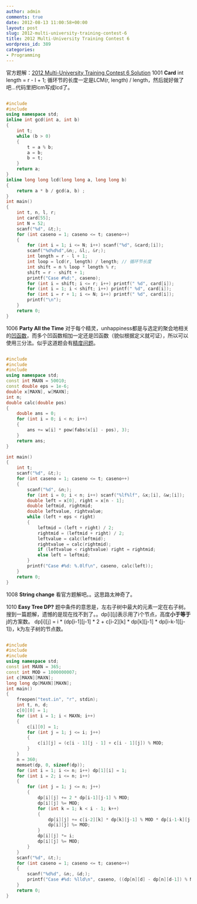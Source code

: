 ```yaml
---
author: admin
comments: true
date: 2012-08-13 11:00:58+00:00
layout: post
slug: 2012-multi-university-training-contest-6
title: 2012 Multi-University Training Contest 6
wordpress_id: 389
categories:
- Programming
---
```


官方题解：[2012 Multi-University Training Contest 6 Solution](http://page.renren.com/601081183/note/865145486)
1001 **Card**
int length = r - l + 1;
循环节的长度一定是LCM(r, length) / length，然后就好做了吧...代码里把lcm写成lcd了。

```cpp 

#include 
#include 
using namespace std;
inline int gcd(int a, int b)
{
    int t;
    while (b > 0)
    {
        t = a % b;
        a = b;
        b = t;
    }
    return a;
}
inline long long lcd(long long a, long long b)
{
    return a * b / gcd(a, b) ;
}
int main()
{
    int t, n, l, r;
    int card[55];
    int N = 52;
    scanf("%d", &t;);
    for (int caseno = 1; caseno <= t; caseno++)
    {
        for (int i = 1; i <= N; i++) scanf("%d", &card;[i]);
        scanf("%d%d%d",&n;, &l;, &r;);
        int length = r - l + 1;
        int loop = lcd(r, length) / length; // 循环节长度
        int shift = n % loop * length % r;
        shift = r - shift + 1;
        printf("Case #%d:", caseno);
        for (int i = shift; i <= r; i++) printf(" %d", card[i]);
        for (int i = 1; i < shift; i++) printf(" %d", card[i]);
        for (int i = r + 1; i <= N; i++) printf(" %d", card[i]);
        printf("\n");
    }
    return 0;
}

```


1006 **Party All the Time**
对于每个精灵，unhappiness都是与选定的聚会地相关的[凹函数](http://zh.wikipedia.org/zh-cn/%E5%87%B8%E5%87%BD%E6%95%B0)，而多个凹函数相加一定还是凹函数（貌似根据定义就可证），所以可以使用三分法。似乎这道题会有[精度问题](http://blog.ac521.org/?p=526)。

```cpp 

#include 
#include 
#include 
using namespace std;
const int MAXN = 50010;
const double eps = 1e-6;
double x[MAXN], w[MAXN];
int n;
double calc(double pos)
{
    double ans = 0;
    for (int i = 0; i < n; i++)
    {
        ans += w[i] * pow(fabs(x[i] - pos), 3);
    }
    return ans;
}

int main()
{
    int t;
    scanf("%d", &t;);
    for (int caseno = 1; caseno <= t; caseno++)
    {
        scanf("%d", &n;);
        for (int i = 0; i < n; i++) scanf("%lf%lf", &x;[i], &w;[i]);
        double left = x[0], right = x[n - 1];
        double leftmid, rightmid;
        double leftvalue, rightvalue;
        while (left + eps < right)
        {
            leftmid = (left + right) / 2;
            rightmid = (leftmid + right) / 2;
            leftvalue = calc(leftmid);
            rightvalue = calc(rightmid);
            if (leftvalue < rightvalue) right = rightmid;
            else left = leftmid;
        }
        printf("Case #%d: %.0lf\n", caseno, calc(left));
    }
    return 0;
} 

```


1008 **String change**
看官方题解吧。。这思路太神奇了。

1010 **Easy Tree DP?**
题中条件的意思是，左右子树中最大的元素一定在右子树。
搜到一篇题解，遗憾的是现在找不到了。。dp[i][j]表示用了i个节点，高度**小于等于**j的方案数。
dp[i][j] = i * (dp[i-1][j-1] * 2 + c[i-2][k] * dp[k][j-1] * dp[i-k-1][j-1])，k为左子树的节点数。

```cpp 

#include 
#include 
#include 
using namespace std;
const int MAXN = 365;
const int MOD = 1000000007;
int c[MAXN][MAXN];
long long dp[MAXN][MAXN];
int main()
{
    freopen("test.in", "r", stdin);
    int t, n, d;
    c[0][0] = 1;
    for (int i = 1; i < MAXN; i++)
    {
        c[i][0] = 1;
        for (int j = 1; j <= i; j++)
        {
            c[i][j] = (c[i - 1][j - 1] + c[i - 1][j]) % MOD;
        }
    }
    n = 360;
    memset(dp, 0, sizeof(dp));
    for (int i = 1; i <= n; i++) dp[1][i] = 1;
    for (int i = 2; i <= n; i++)
    {
        for (int j = 1; j <= n; j++)
        {
            dp[i][j] += 2 * dp[i-1][j-1] % MOD;
            dp[i][j] %= MOD;
            for (int k = 1; k < i - 1; k++)
            {
                dp[i][j] += c[i-2][k] * dp[k][j-1] % MOD * dp[i-1-k][j-1] % MOD;
                dp[i][j] %= MOD;
            }
            dp[i][j] *= i;
            dp[i][j] %= MOD;
        }
    }
    scanf("%d", &t;);
    for (int caseno = 1; caseno <= t; caseno++)
    {
        scanf("%d%d", &n;, &d;);
        printf("Case #%d: %lld\n", caseno, ((dp[n][d] - dp[n][d-1]) % MOD + MOD) % MOD);
    }
    return 0;
}

```

